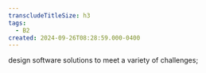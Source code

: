```yaml
---
transcludeTitleSize: h3
tags:
  - B2
created: 2024-09-26T08:28:59.000-0400
---
```

design software solutions to meet a variety of challenges;